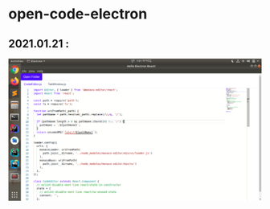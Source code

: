 # open-code-electron

## 2021.01.21 :
![](https://raw.githubusercontent.com/maifeeulasad/open-code-electron/gh-pages/ss/Screenshot%20from%202021-01-20%2013-31-45.png)

